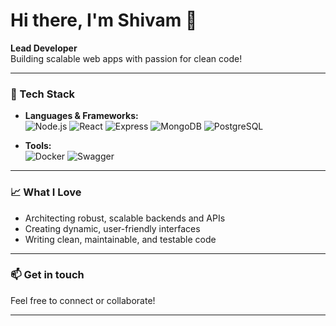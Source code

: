 # Hi there, I'm Shivam 👋

**Lead Developer**  
Building scalable web apps with passion for clean code!

---

### 🚀 Tech Stack

- **Languages & Frameworks:**  
  ![Node.js](https://img.shields.io/badge/-Node.js-339933?style=flat&logo=node.js&logoColor=white)
  ![React](https://img.shields.io/badge/-React-61DAFB?style=flat&logo=react&logoColor=black)
  ![Express](https://img.shields.io/badge/-Express-000000?style=flat&logo=express&logoColor=white)
  ![MongoDB](https://img.shields.io/badge/-MongoDB-47A248?style=flat&logo=mongodb&logoColor=white)
  ![PostgreSQL](https://img.shields.io/badge/-PostgreSQL-336791?style=flat&logo=postgresql&logoColor=white)

- **Tools:**  
  ![Docker](https://img.shields.io/badge/-Docker-2496ED?style=flat&logo=docker&logoColor=white)
  ![Swagger](https://img.shields.io/badge/-Swagger-85EA2D?style=flat&logo=swagger&logoColor=black)

---

### 📈 What I Love

- Architecting robust, scalable backends and APIs
- Creating dynamic, user-friendly interfaces
- Writing clean, maintainable, and testable code

---

### 📫 Get in touch

Feel free to connect or collaborate!

---

